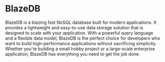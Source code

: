 # BlazeDB
BlazeDB is a blazing fast NoSQL database built for modern applications. It provides a lightweight and easy-to-use data storage solution that is designed to scale with your application. With a powerful query language and a flexible data model, BlazeDB is the perfect choice for developers who want to build high-performance applications without sacrificing simplicity. Whether you're building a small hobby project or a large-scale enterprise application, BlazeDB has everything you need to get the job done.
